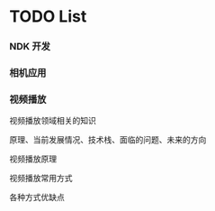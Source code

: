 # TODO List

### NDK 开发

### 相机应用

### 视频播放

视频播放领域相关的知识

原理、当前发展情况、技术栈、面临的问题、未来的方向

视频播放原理

视频播放常用方式

各种方式优缺点

